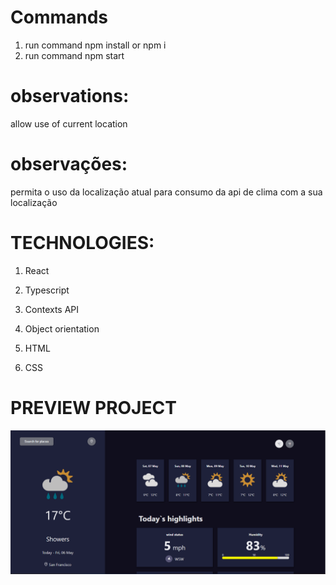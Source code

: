 # Commands
1. run command npm install or npm i
2. run command npm start

# observations: 
allow use of current location

# observações:
permita o uso da localização atual para consumo da api de clima com a sua localização 

# TECHNOLOGIES:
1. React
2. Typescript
3. Contexts API
 
4. Object orientation

5. HTML
6. CSS

# PREVIEW PROJECT
![Screenshot](screenshot.png)



